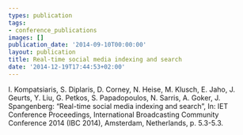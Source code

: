 ```yaml
---
types: publication
tags:
- conference_publications
images: []
publication_date: '2014-09-10T00:00:00'
layout: publication
title: Real-time social media indexing and search
date: '2014-12-19T17:44:53+02:00'
---
```

<p>I. Kompatsiaris, S. Diplaris, D. Corney, N. Heise, M. Klusch, E. Jaho, J. Geurts, Y. Liu, G. Petkos, S. Papadopoulos, N. Sarris, A. Goker, J. Spangenberg: “Real-time social media indexing and search”, In: IET Conference Proceedings, International Broadcasting Community Conference 2014 (IBC 2014), Amsterdam, Netherlands, p. 5.3-5.3.</p>
